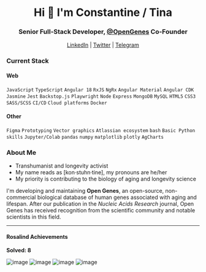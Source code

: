 <h1 align="center">Hi 👋 I'm Constantine / Tina</h1>
<h3 align="center">Senior Full-Stack Developer, <a href="https://github.com/open-genes">@OpenGenes</a> Co-Founder</h3>
<div align="center"><a href="https://www.linkedin.com/in/constantine-rafikov/" target="blank">LinkedIn</a> | <a href="https://twitter.com/crafikov" target="blank">Twitter</a> | <a href="https://t.me/const8ine" target="blank">Telegram</a></div>

### Current Stack

#### Web
`JavaScript`
`TypeScript`
`Angular 18`
`RxJS`
`NgRx`
`Angular Material`
`Angular CDK`
`Jasmine` 
`Jest` 
`Backstop.js`
`Playwright`
`Node`
`Express`
`MongoDB`
`MySQL`
`HTML5`
`CSS3`
`SASS/SCSS`
`CI/CD`
`Cloud platforms`
`Docker`

#### Other

`Figma`
`Prototyping`
`Vector graphics`
`Atlassian ecosystem`
`bash`
`Basic Python skills`
`Jupyter/Colab`
`pandas`
`numpy`
`matplotlib`
`plotly`
`AgCharts`

### About Me

- Transhumanist and longevity activist
- My name reads as [kon·stuhn·tine], my pronouns are he/her
- My priority is contributing to the biology of aging and longevity science

I'm developing and maintaining **Open Genes**, an open-source, non-commercial biological database of human genes associated with aging and lifespan. After our publication in the *Nucleic Acids Research* journal, Open Genes has received recognition from the scientific community and notable scientists in this field.

---

#### Rosalind Achievements
**Solved: 8**

![image](https://github.com/user-attachments/assets/771f8c9c-996f-4d37-af89-c13a25acb332) ![image](https://github.com/user-attachments/assets/bf9f1083-0e29-40a5-b1d2-0cdae2a8fc62) ![image](https://github.com/user-attachments/assets/b9a69fcb-7467-4f53-9dd8-0da89142e594) ![image](https://github.com/user-attachments/assets/5b6dd2bf-d0f6-4b89-bf18-efa36f21e4ed)




